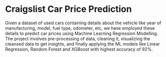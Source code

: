 # Craigslist Car Price Prediction
 Given a dataset of used cars containing details about the vehicle like year of manufacturing, model, fuel type, odometer, etc, we have employed these details to predict car prices using Machine Learning Regression Modelling. The project involves pre-processing of data, cleaning it, visualizing the cleansed data to get insights, and finally applying the ML models like Linear Regression, Random Forest and XGBoost with highest accuracy of 92%.
